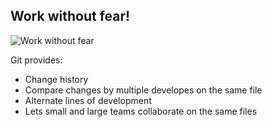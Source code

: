 Work without fear! 
------------------

![Work without fear](http://i.imgur.com/p4PcE.gif)

Git provides:

- Change history
- Compare changes by multiple developes on the same file
- Alternate lines of development
- Lets small and large teams collaborate on the same files

